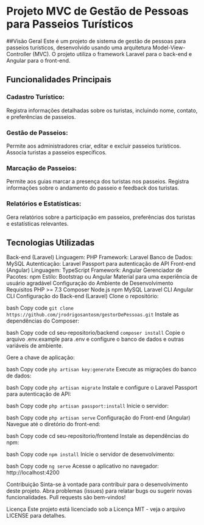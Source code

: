 # Projeto MVC de Gestão de Pessoas para Passeios Turísticos 

##Visão Geral
Este é um projeto de sistema de gestão de pessoas para passeios turísticos, desenvolvido usando uma arquitetura Model-View-Controller (MVC). O projeto utiliza o framework Laravel para o back-end e Angular para o front-end.

## Funcionalidades Principais

### Cadastro Turístico:

Registra informações detalhadas sobre os turistas, incluindo nome, contato, e preferências de passeios.
### Gestão de Passeios:

Permite aos administradores criar, editar e excluir passeios turísticos.
Associa turistas a passeios específicos.

### Marcação de Passeios:

Permite aos guias marcar a presença dos turistas nos passeios.
Registra informações sobre o andamento do passeio e feedback dos turistas.

### Relatórios e Estatísticas:

Gera relatórios sobre a participação em passeios, preferências dos turistas e estatísticas relevantes.

## Tecnologias Utilizadas
Back-end (Laravel)
Linguagem: PHP
Framework: Laravel
Banco de Dados: MySQL
Autenticação: Laravel Passport para autenticação de API
Front-end (Angular)
Linguagem: TypeScript
Framework: Angular
Gerenciador de Pacotes: npm
Estilo: Bootstrap ou Angular Material para uma experiência de usuário agradável
Configuração do Ambiente de Desenvolvimento
Requisitos
PHP >= 7.3
Composer
Node.js
npm
MySQL
Laravel CLI
Angular CLI
Configuração do Back-end (Laravel)
Clone o repositório:

bash
Copy code
`git clone https://github.com/jrodrigosantosm/gestorDePessoas.git`
Instale as dependências do Composer:

bash
Copy code
cd seu-repositorio/backend
`composer install`
Copie o arquivo .env.example para .env e configure o banco de dados e outras variáveis de ambiente.

Gere a chave de aplicação:

bash
Copy code
`php artisan key:generate`
Execute as migrações do banco de dados:

bash
Copy code
`php artisan migrate`
Instale e configure o Laravel Passport para autenticação de API:

bash
Copy code
`php artisan passport:install`
Inicie o servidor:

bash
Copy code
`php artisan serve`
Configuração do Front-end (Angular)
Navegue até o diretório do front-end:

bash
Copy code
cd seu-repositorio/frontend
Instale as dependências do npm:

bash
Copy code
`npm install`
Inicie o servidor de desenvolvimento:

bash
Copy code
`ng serve`
Acesse o aplicativo no navegador: http://localhost:4200

Contribuição
Sinta-se à vontade para contribuir para o desenvolvimento deste projeto. Abra problemas (issues) para relatar bugs ou sugerir novas funcionalidades. Pull requests são bem-vindos!

Licença
Este projeto está licenciado sob a Licença MIT - veja o arquivo LICENSE para detalhes.